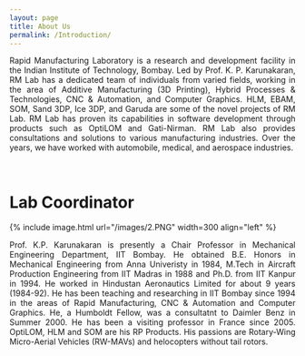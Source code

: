 ```yaml
---
layout: page
title: About Us
permalink: /Introduction/
---
```

<p align ="justify">Rapid Manufacturing Laboratory is a research and development facility in the Indian Institute of Technology, Bombay. 
Led by Prof. K. P. Karunakaran, RM Lab has a dedicated team of individuals from varied fields, working in the area of Additive Manufacturing (3D Printing), Hybrid Processes & Technologies, CNC & Automation, and Computer Graphics. HLM, EBAM, SOM, Sand 3DP, Ice 3DP, and Garuda are some of the novel projects of RM Lab. 
RM Lab has proven its capabilities in software development through products such as OptiLOM and Gati-Nirman. RM Lab also provides consultations and
solutions to various manufacturing industries. Over the years, we have worked with automobile, medical, and aerospace industries.</p>



<br/>

<h1> Lab Coordinator </h1>
{% include image.html url="/images/2.PNG" width=300 align="left" %}

<p align ="justify">Prof. K.P. Karunakaran is presently a Chair Professor in Mechanical Engineering Department, IIT Bombay. He obtained B.E. Honors in Mechanical Engineering from Anna Univeristy in 1984, M.Tech in Aircraft Production Engineering from IIT Madras in 1988 and Ph.D. from IIT Kanpur in 1994. He worked in Hindustan Aeronautics Limited for about 9 years (1984-92). He has been teaching and researching in IIT Bombay since 1994 in the areas of Rapid Manufacturing, CNC & Automation and Computer Graphics. He, a Humboldt Fellow, was a consultatnt to Daimler Benz in Summer 2000. He has been a visiting professor in France since 2005. OptiLOM, HLM and SOM are his RP Products. His passions are Rotary-Wing Micro-Aerial Vehicles (RW-MAVs) and helocopters without tail rotors.</p>




 